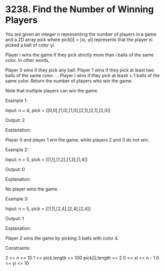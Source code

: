 # 3238. Find the Number of Winning Players

You are given an integer n representing the number of players in a game and a 2D array pick where pick[i] = [xi, yi] represents that the player xi picked a ball of color yi.

Player i wins the game if they pick strictly more than i balls of the same color. In other words,

Player 0 wins if they pick any ball.
Player 1 wins if they pick at least two balls of the same color.
...
Player i wins if they pick at leasti + 1 balls of the same color.
Return the number of players who win the game.

Note that multiple players can win the game.

Example 1:

Input: n = 4, pick = [[0,0],[1,0],[1,0],[2,1],[2,1],[2,0]]

Output: 2

Explanation:

Player 0 and player 1 win the game, while players 2 and 3 do not win.

Example 2:

Input: n = 5, pick = [[1,1],[1,2],[1,3],[1,4]]

Output: 0

Explanation:

No player wins the game.

Example 3:

Input: n = 5, pick = [[1,1],[2,4],[2,4],[2,4]]

Output: 1

Explanation:

Player 2 wins the game by picking 3 balls with color 4.

Constraints:

2 <= n <= 10
1 <= pick.length <= 100
pick[i].length == 2
0 <= xi <= n - 1
0 <= yi <= 10

